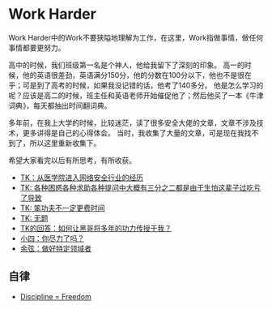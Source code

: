 # Work Harder

Work Harder中的Work不要狭隘地理解为工作，在这里，Work指做事情，做任何事情都要更努力。

高中的时候，我们班级第一名是个神人，他给我留下了深刻的印象。
高一的时候，他的英语很差劲，英语满分150分，他的分数在100分以下，他也不是很在乎；可是到了高考的时候，如果我没记错的话，他考了140多分。
他是怎么学习的呢？应该是高二的时候，班主任和英语老师开始催促他了；然后他买了一本《牛津词典》，每天都抽出时间翻词典。

多年前，在我上大学的时候，比较迷茫，读了很多安全大佬的文章，文章不涉及技术，更多讲得是自己的心得体会。
当时，我收集了大量的文章，可是现在我找不到了，所以这里重新收集下。

希望大家看完以后有所思考，有所收获。

- [TK：从医学院进入网络安全行业的经历](https://mp.weixin.qq.com/s/FRomJ-mfbFKpjyweEC1tOw)
- [TK: 各种困惑各种求助各种提问中大概有三分之二都是由于生怕这辈子过吃亏了导致](https://weibo.com/1401527553/J94xHr7JJ)
- [TK: 笨功夫不一定更费时间](https://weibo.com/1401527553/LbwPPglyj)
- [TK: 无题](https://weibo.com/ttarticle/p/show?id=2309404726998366028046)
- [TK的回答：如何让黑哥将多年的功力传授于我？](http://zhi.hu/amqn)
- [小四：你尽力了吗？](https://www.cnblogs.com/adward/archive/2008/12/03/1346403.html)
- [余弦：做好特定领域者](https://mp.weixin.qq.com/s/MTUx85RCn5V8f46aOSHpvQ)

## 自律
- [Discipline = Freedom](https://www.prageru.com/video/discipline-freedom)
